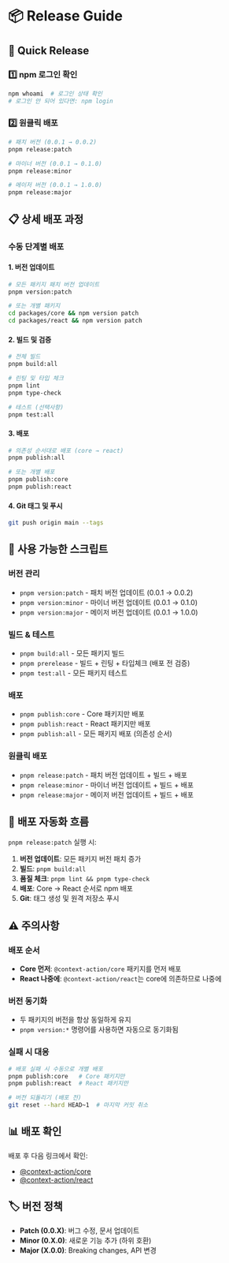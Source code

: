 # 📦 Release Guide

## 🚀 Quick Release

### 1️⃣ npm 로그인 확인
```bash
npm whoami  # 로그인 상태 확인
# 로그인 안 되어 있다면: npm login
```

### 2️⃣ 원클릭 배포
```bash
# 패치 버전 (0.0.1 → 0.0.2)
pnpm release:patch

# 마이너 버전 (0.0.1 → 0.1.0)  
pnpm release:minor

# 메이저 버전 (0.0.1 → 1.0.0)
pnpm release:major
```

## 📋 상세 배포 과정

### 수동 단계별 배포

#### 1. 버전 업데이트
```bash
# 모든 패키지 패치 버전 업데이트
pnpm version:patch

# 또는 개별 패키지
cd packages/core && npm version patch
cd packages/react && npm version patch
```

#### 2. 빌드 및 검증
```bash
# 전체 빌드
pnpm build:all

# 린팅 및 타입 체크
pnpm lint
pnpm type-check

# 테스트 (선택사항)
pnpm test:all
```

#### 3. 배포
```bash
# 의존성 순서대로 배포 (core → react)
pnpm publish:all

# 또는 개별 배포
pnpm publish:core
pnpm publish:react
```

#### 4. Git 태그 및 푸시
```bash
git push origin main --tags
```

## 🔧 사용 가능한 스크립트

### 버전 관리
- `pnpm version:patch` - 패치 버전 업데이트 (0.0.1 → 0.0.2)
- `pnpm version:minor` - 마이너 버전 업데이트 (0.0.1 → 0.1.0)
- `pnpm version:major` - 메이저 버전 업데이트 (0.0.1 → 1.0.0)

### 빌드 & 테스트
- `pnpm build:all` - 모든 패키지 빌드
- `pnpm prerelease` - 빌드 + 린팅 + 타입체크 (배포 전 검증)
- `pnpm test:all` - 모든 패키지 테스트

### 배포
- `pnpm publish:core` - Core 패키지만 배포
- `pnpm publish:react` - React 패키지만 배포  
- `pnpm publish:all` - 모든 패키지 배포 (의존성 순서)

### 원클릭 배포
- `pnpm release:patch` - 패치 버전 업데이트 + 빌드 + 배포
- `pnpm release:minor` - 마이너 버전 업데이트 + 빌드 + 배포
- `pnpm release:major` - 메이저 버전 업데이트 + 빌드 + 배포

## 🔄 배포 자동화 흐름

`pnpm release:patch` 실행 시:

1. **버전 업데이트**: 모든 패키지 버전 패치 증가
2. **빌드**: `pnpm build:all`
3. **품질 체크**: `pnpm lint && pnpm type-check`  
4. **배포**: Core → React 순서로 npm 배포
5. **Git**: 태그 생성 및 원격 저장소 푸시

## ⚠️ 주의사항

### 배포 순서
- **Core 먼저**: `@context-action/core` 패키지를 먼저 배포
- **React 나중에**: `@context-action/react`는 core에 의존하므로 나중에

### 버전 동기화
- 두 패키지의 버전을 항상 동일하게 유지
- `pnpm version:*` 명령어를 사용하면 자동으로 동기화됨

### 실패 시 대응
```bash
# 배포 실패 시 수동으로 개별 배포
pnpm publish:core   # Core 패키지만
pnpm publish:react  # React 패키지만

# 버전 되돌리기 (배포 전)
git reset --hard HEAD~1  # 마지막 커밋 취소
```

## 📊 배포 확인

배포 후 다음 링크에서 확인:
- [@context-action/core](https://www.npmjs.com/package/@context-action/core)
- [@context-action/react](https://www.npmjs.com/package/@context-action/react)

## 🏷️ 버전 정책

- **Patch (0.0.X)**: 버그 수정, 문서 업데이트
- **Minor (0.X.0)**: 새로운 기능 추가 (하위 호환)
- **Major (X.0.0)**: Breaking changes, API 변경